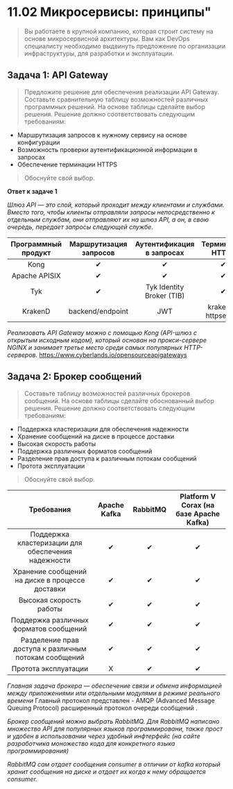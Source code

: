 
# 11.02 Микросервисы: принципы"
>Вы работаете в крупной компанию, которая строит систему на основе микросервисной архитектуры. Вам как DevOps специалисту необходимо выдвинуть предложение по организации инфраструктуры, для разработки и эксплуатации.

## Задача 1: API Gateway

>Предложите решение для обеспечения реализации API Gateway. Составьте сравнительную таблицу возможностей различных программных решений. На основе таблицы сделайте выбор решения.
>Решение должно соответствовать следующим требованиям:

* Маршрутизация запросов к нужному сервису на основе конфигурации
* Возможность проверки аутентификационной информации в запросах
* Обеспечение терминации HTTPS
>Обоснуйте свой выбор.

**Ответ к задаче 1**

*Шлюз API — это слой, который проходит между клиентами и службами. Вместо того, чтобы клиенты отправляли запросы непосредственно к отдельным службам, они отправляют их на шлюз API, а он, в свою очередь, передает запросы следующей службе.*

| Программный продукт | Маршрутизация запросов | Аутентификация в запросах | Терминация HTTPS | Модель распространения |
|:---:|:---:|:---:|:---:|:---:|
| Kong | ✔ | ✔ | ✔ | Open Source |
| Apache APISIX | ✔ | ✔ | ✔ | Open Source |
| Tyk           | ✔ | Tyk Identity Broker (TIB)  | ✔ | Open Source |
| KrakenD       | backend/endpoint | JWT | krakend-httpsecure | Open Source |

*Реализовать API Gateway можно с помощью Kong (API-шлюз с открытым исходным кодом), который основан на прокси-сервере NGINX и занимает третье место среди самых популярных HTTP-серверов.*
https://www.cyberlands.io/opensourceapigateways


## Задача 2: Брокер сообщений
>Составьте таблицу возможностей различных брокеров сообщений. На основе таблицы сделайте обоснованный выбор решения.
>Решение должно соответствовать следующим требованиям:

* Поддержка кластеризации для обеспечения надежности
* Хранение сообщений на диске в процессе доставки
* Высокая скорость работы
* Поддержка различных форматов сообщений
* Разделение прав доступа к различным потокам сообщений
* Протота эксплуатации
>Обоснуйте свой выбор.


| Требования | Apache Kafka | RabbitMQ  | Platform V Corax (на базе  Apache Kafka)|
|:---:|:---:|:---:|:---:|
| Поддержка кластеризации для обеспечения надежности   | ✔ | ✔ | ✔ |
| Хранение сообщений на диске в процессе доставки      | ✔ | ✔ | ✔ |
| Высокая скорость работы                              | ✔ | ✔ | ✔ |
| Поддержка различных форматов сообщений               | ✔ | ✔ | ✔ |
| Разделение прав доступа к различным потокам сообщений| ✔ | ✔ | ✔ |
| Протота эксплуатации                                 | X | ✔ | ✔ |

*Главная задача брокера — обеспечение связи и обмена информацией между приложениями или отдельными модулями в режиме реального времени* Главный протокол представлен - AMQP (Advanced Message Queuing Protocol) расширенный протокол очереди сообщений .

*Брокер сообщений можно выбрать RabbitMQ.* 
*Для RabbitMQ написано множество API для популярных языков программировани, также прост и удобен в использовании через удобный инфтерфейс (на сайте разработчика моножество кода для конкретного языка программирования)*

*RabbitMQ сам отдает сообщения consumer в отличии от kafka который хранит сообщения на диске и отдает их когда к нему обращается consumer.*